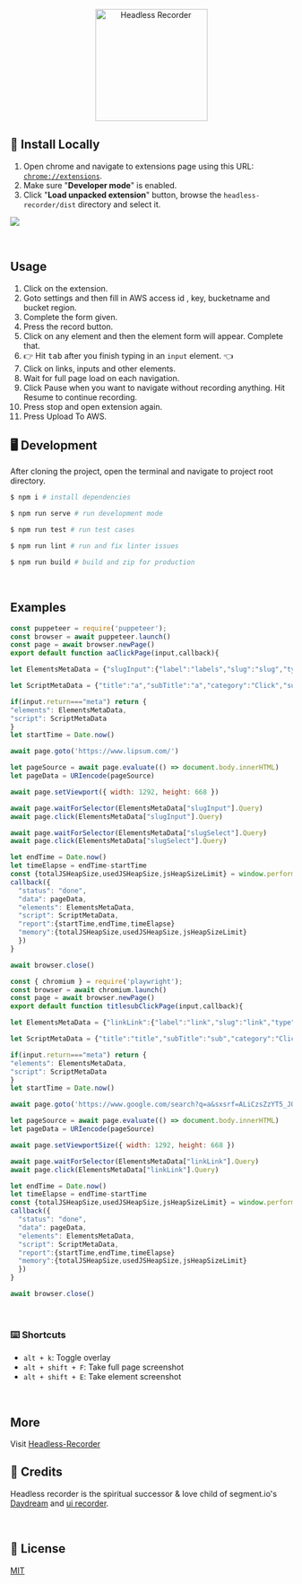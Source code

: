 <p align="center">
  <img width="200px" src="./assets/logo.png" alt="Headless Recorder" />
</p>

## 🧩 Install Locally

1. Open chrome and navigate to extensions page using this URL: [`chrome://extensions`](chrome://extensions).
1. Make sure "**Developer mode**" is enabled.
1. Click "**Load unpacked extension**" button, browse the `headless-recorder/dist` directory and select it.

![](./assets/dev-guide.png)

<br>

## Usage

1. Click on the extension.
1. Goto settings and then fill in AWS access id , key, bucketname and bucket region.
1. Complete the form given.
1. Press the record button.
1. Click on any element and then the element form will appear. Complete that.
1. 👉 Hit <kbd>tab</kbd> after you finish typing in an `input` element. 👈
1. Click on links, inputs and other elements.
1. Wait for full page load on each navigation.
1. Click Pause when you want to navigate without recording anything. Hit Resume to continue recording.
1. Press stop and open extension again.
1. Press Upload To AWS.

## 🖥️ Development

After cloning the project, open the terminal and navigate to project root directory.

```bash
$ npm i # install dependencies

$ npm run serve # run development mode

$ npm run test # run test cases

$ npm run lint # run and fix linter issues

$ npm run build # build and zip for production
```

<br>

## Examples
```javascript
const puppeteer = require('puppeteer');
const browser = await puppeteer.launch()
const page = await browser.newPage()
export default function aaClickPage(input,callback){

let ElementsMetaData = {"slugInput":{"label":"labels","slug":"slug","type":"Input","subType":"Text","tags":".....","Query":"#Inner > #Content > #Panes > div:nth-child(1) > p"},"slugSelect":{"label":"label","slug":"slug","type":"Select","subType":"Radio","tags":".....","Query":"#words"}}

let ScriptMetaData = {"title":"a","subTitle":"a","category":"Click","subCategory":"Page","purpose":"Scrape Page","description":"no","iconURL":"....","tags":"....."}

if(input.return==="meta") return {
"elements": ElementsMetaData,
"script": ScriptMetaData
}
let startTime = Date.now()

await page.goto('https://www.lipsum.com/')

let pageSource = await page.evaluate(() => document.body.innerHTML)
let pageData = URIencode(pageSource)

await page.setViewport({ width: 1292, height: 668 })

await page.waitForSelector(ElementsMetaData["slugInput"].Query)
await page.click(ElementsMetaData["slugInput"].Query)

await page.waitForSelector(ElementsMetaData["slugSelect"].Query)
await page.click(ElementsMetaData["slugSelect"].Query)

let endTime = Date.now()
let timeElapse = endTime-startTime
const {totalJSHeapSize,usedJSHeapSize,jsHeapSizeLimit} = window.performance.memory
callback({
  "status": "done",
  "data": pageData,
  "elements": ElementsMetaData,
  "script": ScriptMetaData,
  "report":{startTime,endTime,timeElapse}
  "memory":{totalJSHeapSize,usedJSHeapSize,jsHeapSizeLimit}
  })
}

await browser.close()
```
```javascript
const { chromium } = require('playwright');
const browser = await chromium.launch()
const page = await browser.newPage()
export default function titlesubClickPage(input,callback){

let ElementsMetaData = {"linkLink":{"label":"link","slug":"link","type":"Link","subType":"Url","tags":"notag","Query":".g:nth-child(10) > .kvH3mc > .Z26q7c > .yuRUbf > a > .LC20lb"}}

let ScriptMetaData = {"title":"title","subTitle":"sub","category":"Click","subCategory":"Page","purpose":"Submit Form","description":"no","iconURL":"nourl","tags":"notags"}

if(input.return==="meta") return {
"elements": ElementsMetaData,
"script": ScriptMetaData
}
let startTime = Date.now()

await page.goto('https://www.google.com/search?q=a&sxsrf=ALiCzsZzYT5_JQGAZuhBZ5g1SBkeWq-L0w%3A1662061018378&source=hp&ei=2gkRY9zaFOfX4-EP8ZGT6A0&iflsig=AJiK0e8AAAAAYxEX6tlSYvCDd3BqlQFw1CmOtZnhCRGG&ved=0ahUKEwjcr9_kq_T5AhXn6zgGHfHIBN0Q4dUDCAc&uact=5&oq=a&gs_lcp=Cgdnd3Mtd2l6EAMyBAgjECcyBAgjECcyBAgjECcyBQgAEJECMgUIABCRAjIRCC4QgAQQsQMQgwEQxwEQ0QMyCAguELEDEIMBMgsIABCABBCxAxCDATILCAAQgAQQsQMQgwEyCwguEIAEELEDEIMBUABYAGDRBWgAcAB4AIABywKIAcsCkgEDMy0xmAEAoAEBuAEB&sclient=gws-wiz')

let pageSource = await page.evaluate(() => document.body.innerHTML)
let pageData = URIencode(pageSource)

await page.setViewportSize({ width: 1292, height: 668 })

await page.waitForSelector(ElementsMetaData["linkLink"].Query)
await page.click(ElementsMetaData["linkLink"].Query)

let endTime = Date.now()
let timeElapse = endTime-startTime
const {totalJSHeapSize,usedJSHeapSize,jsHeapSizeLimit} = window.performance.memory
callback({
  "status": "done",
  "data": pageData,
  "elements": ElementsMetaData,
  "script": ScriptMetaData,
  "report":{startTime,endTime,timeElapse}
  "memory":{totalJSHeapSize,usedJSHeapSize,jsHeapSizeLimit}
  })
}

await browser.close()
```
<br>

### ⌨️ Shortcuts

- `alt + k`: Toggle overlay
- `alt + shift + F`: Take full page screenshot
- `alt + shift + E`: Take element screenshot

<br>

## More
Visit [Headless-Recorder](https://github.com/checkly/headless-recorder)
<br>

## 🙏 Credits

Headless recorder is the spiritual successor & love child of segment.io's [Daydream](https://github.com/segmentio/daydream) and [ui recorder](https://github.com/yguan/ui-recorder).

<br>

## 📄 License

[MIT](https://github.com/checkly/headless-recorder/blob/main/LICENSE)

